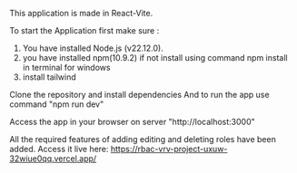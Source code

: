 This application is made in React-Vite.

To start the Application first make sure   :  
1. You have installed Node.js (v22.12.0).   
2. you have installed npm(10.9.2) if not install using command npm install in terminal for windows  
3. install tailwind 

Clone the repository and install dependencies
And to run the app use command
  "npm run dev"

Access the app in your browser on server
"http://localhost:3000"

All the required features of adding editing and deleting roles have been added.
Access it live here: https://rbac-vrv-project-uxuw-32wiue0qq.vercel.app/
